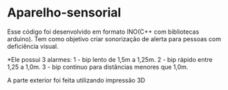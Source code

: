 # Aparelho-sensorial

Esse código foi desenvolvido em formato INO(C++ com bibliotecas arduino).
Tem como objetivo criar sonorização de alerta para pessoas com deficiência visual.

*Ele possui 3 alarmes:
 1 - bip lento de 1,5m a 1,25m.
 2 - bip rápido entre 1,25 a 1,0m.
 3 -  bip continuo para distâncias menores que 1,0m.
 
 A parte exterior foi feita utilizando impressão 3D
